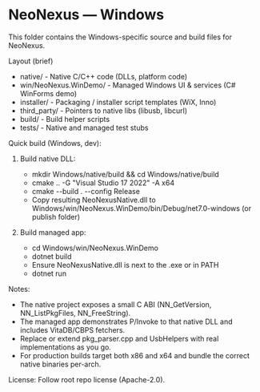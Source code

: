 # NeoNexus — Windows

This folder contains the Windows-specific source and build files for NeoNexus.

Layout (brief)
- native/                - Native C/C++ code (DLLs, platform code)
- win/NeoNexus.WinDemo/  - Managed Windows UI & services (C# WinForms demo)
- installer/             - Packaging / installer script templates (WiX, Inno)
- third_party/           - Pointers to native libs (libusb, libcurl)
- build/                 - Build helper scripts
- tests/                 - Native and managed test stubs

Quick build (Windows, dev):
1. Build native DLL:
   - mkdir Windows/native/build && cd Windows/native/build
   - cmake .. -G "Visual Studio 17 2022" -A x64
   - cmake --build . --config Release
   - Copy resulting NeoNexusNative.dll to Windows/win/NeoNexus.WinDemo/bin/Debug/net7.0-windows (or publish folder)

2. Build managed app:
   - cd Windows/win/NeoNexus.WinDemo
   - dotnet build
   - Ensure NeoNexusNative.dll is next to the .exe or in PATH
   - dotnet run

Notes:
- The native project exposes a small C ABI (NN_GetVersion, NN_ListPkgFiles, NN_FreeString).
- The managed app demonstrates P/Invoke to that native DLL and includes VitaDB/CBPS fetchers.
- Replace or extend pkg_parser.cpp and UsbHelpers with real implementations as you go.
- For production builds target both x86 and x64 and bundle the correct native binaries per-arch.

License: Follow root repo license (Apache-2.0).
